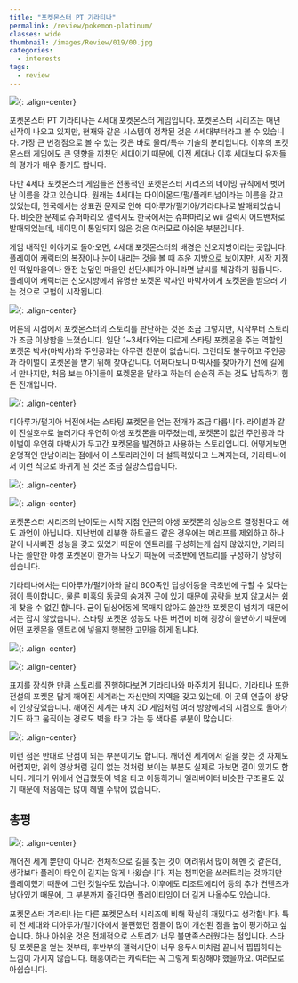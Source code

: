 ```yaml
---
title: "포켓몬스터 PT 기라티나"
permalink: /review/pokemon-platinum/
classes: wide
thumbnail: /images/Review/019/00.jpg
categories:
  - interests
tags:
  - review
---
```


![](/images/Review/019/00.jpg){: .align-center}

포켓몬스터 PT 기라티나는 4세대 포켓몬스터 게임입니다. 포켓몬스터 시리즈는 매년 신작이 나오고 있지만, 현재와 같은 시스템이 정착된 것은 4세대부터라고 볼 수 있습니다. 가장 큰 변경점으로 볼 수 있는 것은 바로 물리/특수 기술의 분리입니다. 이후의 포켓몬스터 게임에도 큰 영향을 끼쳤던 세대이기 때문에, 이전 세대나 이후 세대보다 유저들의 평가가 매우 좋기도 합니다.

다만 4세대 포켓몬스터 게임들은 전통적인 포켓몬스터 시리즈의 네이밍 규칙에서 벗어난 이름을 갖고 있습니다. 원래는 4세대는 다이아몬드/펄/플래티넘이라는 이름을 갖고있었는데, 한국에서는 상표권 문제로 인해 디아루가/펄기아/기라티나로 발매되었습니다. 비슷한 문제로 슈퍼마리오 갤럭시도 한국에서는 슈퍼마리오 wii 갤럭시 어드밴처로 발매되었는데, 네이밍이 통일되지 않은 것은 여러모로 아쉬운 부분입니다.

게임 내적인 이야기로 돌아오면, 4세대 포켓몬스터의 배경은 신오지방이라는 곳입니다. 플레이어 캐릭터의 복장이나 눈이 내리는 것을 볼 때 추운 지방으로 보이지만, 시작 지점인 떡잎마을이나 완전 눈덮인 마을인 선단시티가 아니라면 날씨를 체감하기 힘듭니다. 플레이어 캐릭터는 신오지방에서 유명한 포켓몬 박사인 마박사에게 포켓몬을 받으러 가는 것으로 모험이 시작됩니다.

![](/images/Review/019/01.jpg){: .align-center}

어른의 시점에서 포켓몬스터의 스토리를 판단하는 것은 조금 그렇지만, 시작부터 스토리가 조금 이상함을 느꼈습니다. 일단 1~3세대와는 다르게 스타팅 포켓몬을 주는 역할인 포켓몬 박사(마박사)와 주인공과는 아무런 친분이 없습니다. 그런데도 불구하고 주인공과 라이벌이 포켓몬을 받기 위해 찾아갑니다. 어쩌다보니 마박사를 찾아가기 전에 길에서 만나지만, 처음 보는 아이들이 포켓몬을 달라고 하는데 순순히 주는 것도 납득하기 힘든 전개입니다.

![](/images/Review/019/02.jpg){: .align-center}

디아루가/펄기아 버전에서는 스타팅 포켓몬을 얻는 전개가 조금 다릅니다. 라이벌과 같이 진실호수로 놀러가다 우연히 야생 포켓몬을 마주쳤는데, 포켓몬이 없던 주인공과 라이벌이 우연히 마박사가 두고간 포켓몬을 발견하고 사용하는 스토리입니다. 어떻게보면 운명적인 만남이라는 점에서 이 스토리라인이 더 설득력있다고 느껴지는데, 기라티나에서 이런 식으로 바뀌게 된 것은 조금 실망스럽습니다.

![](/images/Review/019/03.jpg){: .align-center}

![](/images/Review/019/04.jpg){: .align-center}

포켓몬스터 시리즈의 난이도는 시작 지점 인근의 야생 포켓몬의 성능으로 결정된다고 해도 과언이 아닙니다. 지난번에 리뷰한 하트골드 같은 경우에는 메리프를 제외하고 하나같이 나사빠진 성능을 갖고 있었기 때문에 엔트리를 구성하는게 쉽지 않았지만, 기라티나는 쓸만한 야생 포켓몬이 한가득 나오기 때문에 극초반에 엔트리를 구성하기 상당히 쉽습니다.

기라티나에서는 디아루가/펄기아와 달리 600족인 딥상어동을 극초반에 구할 수 있다는 점이 특이합니다. 물론 미혹의 동굴의 숨겨진 곳에 있기 때문에 공략을 보지 않고서는 쉽게 찾을 수 없긴 합니다. 굳이 딥상어동에 목매지 않아도 쓸만한 포켓몬이 넘치기 때문에 저는 잡지 않았습니다. 스타팅 포켓몬 성능도 다른 버전에 비해 굉장히 쓸만하기 때문에 어떤 포켓몬을 엔트리에 넣을지 행복한 고민을 하게 됩니다.

![](/images/Review/019/05.jpg){: .align-center}

![](/images/Review/019/06.jpg){: .align-center}

표지를 장식한 만큼 스토리를 진행하다보면 기라티나와 마주치게 됩니다. 기라티나 또한 전설의 포켓몬 답게 깨어진 세계라는 자신만의 지역을 갖고 있는데, 이 곳의 연출이 상당히 인상깊었습니다. 깨어진 세계는 마치 3D 게임처럼 여러 방향에서의 시점으로 돌아가기도 하고 움직이는 경로도 벽을 타고 가는 등 색다른 부분이 많습니다.

![](/images/Review/019/07.gif){: .align-center}

이런 점은 반대로 단점이 되는 부분이기도 합니다. 깨어진 세계에서 길을 찾는 것 자체도 어렵지만, 위의 영상처럼 길이 없는 것처럼 보이는 부분도 실제로 가보면 길이 있기도 합니다. 게다가 위에서 언급했듯이 벽을 타고 이동하거나 엘리베이터 비슷한 구조물도 있기 때문에 처음에는 많이 헤멜 수밖에 없습니다.

## 총평

![](/images/Review/019/08.jpg){: .align-center}

깨어진 세계 뿐만이 아니라 전체적으로 길을 찾는 것이 어려워서 많이 헤멘 것 같은데, 생각보다 플레이 타임이 길지는 않게 나왔습니다. 저는 챔피언을 쓰러트리는 것까지만 플레이했기 때문에 그런 것일수도 있습니다. 이후에도 리조트에리어 등의 추가 컨텐츠가 남아있기 때문에, 그 부분까지 즐긴다면 플레이타임이 더 길게 나올수도 있습니다.

포켓몬스터 기라티나는 다른 포켓몬스터 시리즈에 비해 확실히 재밌다고 생각합니다. 특히 전 세대와 디아루가/펄기아에서 불편했던 점들이 많이 개선된 점을 높이 평가하고 싶습니다. 하나 아쉬운 것은 전체적으로 스토리가 너무 불만족스러웠다는 점입니다. 스타팅 포켓몬을 얻는 것부터, 후반부의 갤럭시단이 너무 용두사미처럼 끝나서 찝찝하다는 느낌이 가시지 않습니다. 태홍이라는 캐릭터는 꼭 그렇게 퇴장해야 했을까요. 여러모로 아쉽습니다.